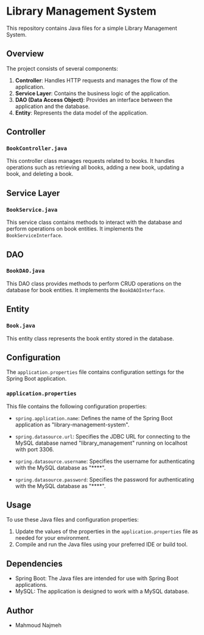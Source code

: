 # Library Management System

This repository contains Java files for a simple Library Management System.

## Overview

The project consists of several components:

1. **Controller**: Handles HTTP requests and manages the flow of the application.
2. **Service Layer**: Contains the business logic of the application.
3. **DAO (Data Access Object)**: Provides an interface between the application and the database.
4. **Entity**: Represents the data model of the application.

## Controller

### `BookController.java`

This controller class manages requests related to books. It handles operations such as retrieving all books, adding a new book, updating a book, and deleting a book.

## Service Layer

### `BookService.java`

This service class contains methods to interact with the database and perform operations on book entities. It implements the `BookServiceInterface`.

## DAO

### `BookDAO.java`

This DAO class provides methods to perform CRUD operations on the database for book entities. It implements the `BookDAOInterface`.

## Entity

### `Book.java`

This entity class represents the book entity stored in the database.

## Configuration

The `application.properties` file contains configuration settings for the Spring Boot application.

### `application.properties`

This file contains the following configuration properties:

- `spring.application.name`: Defines the name of the Spring Boot application as "library-management-system".

- `spring.datasource.url`: Specifies the JDBC URL for connecting to the MySQL database named "library_management" running on localhost with port 3306.

- `spring.datasource.username`: Specifies the username for authenticating with the MySQL database as "****".

- `spring.datasource.password`: Specifies the password for authenticating with the MySQL database as "****".

## Usage

To use these Java files and configuration properties:

1. Update the values of the properties in the `application.properties` file as needed for your environment.
2. Compile and run the Java files using your preferred IDE or build tool.

## Dependencies

- Spring Boot: The Java files are intended for use with Spring Boot applications.
- MySQL: The application is designed to work with a MySQL database.


## Author

- Mahmoud Najmeh
